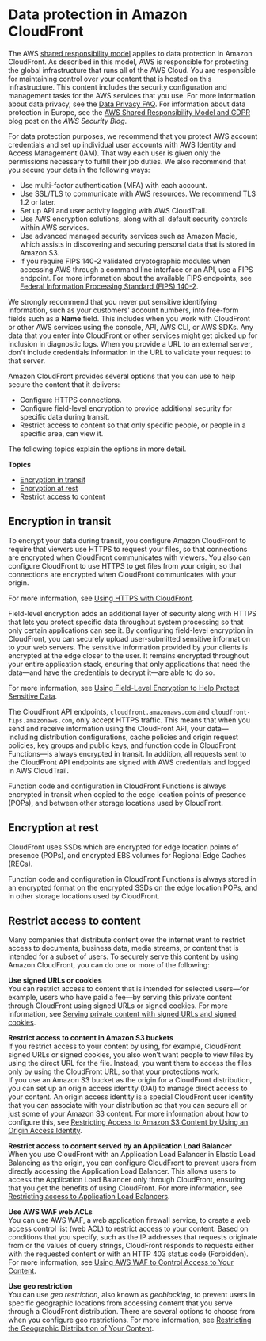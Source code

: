 # Data protection in Amazon CloudFront<a name="data-protection-summary"></a>

The AWS [shared responsibility model](http://aws.amazon.com/compliance/shared-responsibility-model/) applies to data protection in Amazon CloudFront\. As described in this model, AWS is responsible for protecting the global infrastructure that runs all of the AWS Cloud\. You are responsible for maintaining control over your content that is hosted on this infrastructure\. This content includes the security configuration and management tasks for the AWS services that you use\. For more information about data privacy, see the [Data Privacy FAQ](http://aws.amazon.com/compliance/data-privacy-faq)\. For information about data protection in Europe, see the [AWS Shared Responsibility Model and GDPR](http://aws.amazon.com/blogs/security/the-aws-shared-responsibility-model-and-gdpr/) blog post on the *AWS Security Blog*\.

For data protection purposes, we recommend that you protect AWS account credentials and set up individual user accounts with AWS Identity and Access Management \(IAM\)\. That way each user is given only the permissions necessary to fulfill their job duties\. We also recommend that you secure your data in the following ways:
+ Use multi\-factor authentication \(MFA\) with each account\.
+ Use SSL/TLS to communicate with AWS resources\. We recommend TLS 1\.2 or later\.
+ Set up API and user activity logging with AWS CloudTrail\.
+ Use AWS encryption solutions, along with all default security controls within AWS services\.
+ Use advanced managed security services such as Amazon Macie, which assists in discovering and securing personal data that is stored in Amazon S3\.
+ If you require FIPS 140\-2 validated cryptographic modules when accessing AWS through a command line interface or an API, use a FIPS endpoint\. For more information about the available FIPS endpoints, see [Federal Information Processing Standard \(FIPS\) 140\-2](http://aws.amazon.com/compliance/fips/)\.

We strongly recommend that you never put sensitive identifying information, such as your customers' account numbers, into free\-form fields such as a **Name** field\. This includes when you work with CloudFront or other AWS services using the console, API, AWS CLI, or AWS SDKs\. Any data that you enter into CloudFront or other services might get picked up for inclusion in diagnostic logs\. When you provide a URL to an external server, don't include credentials information in the URL to validate your request to that server\.

Amazon CloudFront provides several options that you can use to help secure the content that it delivers:
+ Configure HTTPS connections\.
+ Configure field\-level encryption to provide additional security for specific data during transit\.
+ Restrict access to content so that only specific people, or people in a specific area, can view it\.

The following topics explain the options in more detail\.

**Topics**
+ [Encryption in transit](#data-protection-summary-encryption-in-transit)
+ [Encryption at rest](#data-protection-summary-encryption-at-rest)
+ [Restrict access to content](#data-protection-summary-restrict-access)

## Encryption in transit<a name="data-protection-summary-encryption-in-transit"></a>

To encrypt your data during transit, you configure Amazon CloudFront to require that viewers use HTTPS to request your files, so that connections are encrypted when CloudFront communicates with viewers\. You also can configure CloudFront to use HTTPS to get files from your origin, so that connections are encrypted when CloudFront communicates with your origin\.

For more information, see [Using HTTPS with CloudFront](using-https.md)\.

Field\-level encryption adds an additional layer of security along with HTTPS that lets you protect specific data throughout system processing so that only certain applications can see it\. By configuring field\-level encryption in CloudFront, you can securely upload user\-submitted sensitive information to your web servers\. The sensitive information provided by your clients is encrypted at the edge closer to the user\. It remains encrypted throughout your entire application stack, ensuring that only applications that need the data—and have the credentials to decrypt it—are able to do so\.

For more information, see [Using Field\-Level Encryption to Help Protect Sensitive Data](field-level-encryption.md)\.

The CloudFront API endpoints, `cloudfront.amazonaws.com` and `cloudfront-fips.amazonaws.com`, only accept HTTPS traffic\. This means that when you send and receive information using the CloudFront API, your data—including distribution configurations, cache policies and origin request policies, key groups and public keys, and function code in CloudFront Functions—is always encrypted in transit\. In addition, all requests sent to the CloudFront API endpoints are signed with AWS credentials and logged in AWS CloudTrail\.

Function code and configuration in CloudFront Functions is always encrypted in transit when copied to the edge location points of presence \(POPs\), and between other storage locations used by CloudFront\.

## Encryption at rest<a name="data-protection-summary-encryption-at-rest"></a>

CloudFront uses SSDs which are encrypted for edge location points of presence \(POPs\), and encrypted EBS volumes for Regional Edge Caches \(RECs\)\.

Function code and configuration in CloudFront Functions is always stored in an encrypted format on the encrypted SSDs on the edge location POPs, and in other storage locations used by CloudFront\.

## Restrict access to content<a name="data-protection-summary-restrict-access"></a>

Many companies that distribute content over the internet want to restrict access to documents, business data, media streams, or content that is intended for a subset of users\. To securely serve this content by using Amazon CloudFront, you can do one or more of the following:

**Use signed URLs or cookies**  
You can restrict access to content that is intended for selected users—for example, users who have paid a fee—by serving this private content through CloudFront using signed URLs or signed cookies\. For more information, see [Serving private content with signed URLs and signed cookies](PrivateContent.md)\.

**Restrict access to content in Amazon S3 buckets**  
If you restrict access to your content by using, for example, CloudFront signed URLs or signed cookies, you also won’t want people to view files by using the direct URL for the file\. Instead, you want them to access the files only by using the CloudFront URL, so that your protections work\.  
If you use an Amazon S3 bucket as the origin for a CloudFront distribution, you can set up an origin access identity \(OAI\) to manage direct access to your content\. An origin access identity is a special CloudFront user identity that you can associate with your distribution so that you can secure all or just some of your Amazon S3 content\. For more information about how to configure this, see [Restricting Access to Amazon S3 Content by Using an Origin Access Identity](private-content-restricting-access-to-s3.md)\. 

**Restrict access to content served by an Application Load Balancer**  
When you use CloudFront with an Application Load Balancer in Elastic Load Balancing as the origin, you can configure CloudFront to prevent users from directly accessing the Application Load Balancer\. This allows users to access the Application Load Balancer only through CloudFront, ensuring that you get the benefits of using CloudFront\. For more information, see [Restricting access to Application Load Balancers](restrict-access-to-load-balancer.md)\.

**Use AWS WAF web ACLs**  
You can use AWS WAF, a web application firewall service, to create a web access control list \(web ACL\) to restrict access to your content\. Based on conditions that you specify, such as the IP addresses that requests originate from or the values of query strings, CloudFront responds to requests either with the requested content or with an HTTP 403 status code \(Forbidden\)\. For more information, see [Using AWS WAF to Control Access to Your Content](distribution-web-awswaf.md)\. 

**Use geo restriction**  
You can use *geo restriction*, also known as *geoblocking*, to prevent users in specific geographic locations from accessing content that you serve through a CloudFront distribution\. There are several options to choose from when you configure geo restrictions\. For more information, see [Restricting the Geographic Distribution of Your Content](georestrictions.md)\.